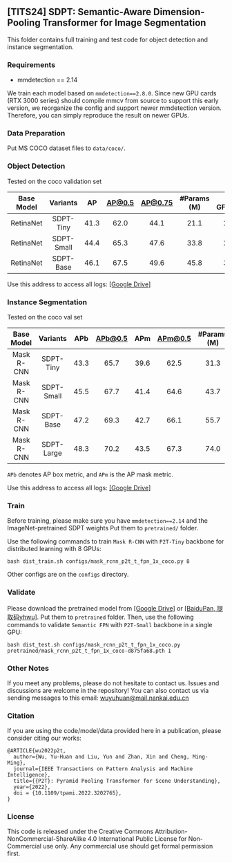 ## [TITS24] SDPT: Semantic-Aware Dimension-Pooling Transformer for Image Segmentation

This folder contains full training and test code for object detection and instance segmentation.

### Requirements

* mmdetection == 2.14

We train each model based on `mmdetection==2.8.0`.
Since new GPU cards (RTX 3000 series) should compile mmcv from source to support this early version,
we reorganize the config and support newer mmdetection version. 
Therefore, you can simply reproduce the result on newer GPUs.

### Data Preparation

Put MS COCO dataset files to `data/coco/`.

### Object Detection

Tested on the coco validation set


|  Base Model    | Variants  | AP | AP@0.5 | AP@0.75 | #Params (M) | # GFLOPS |
| :--: | :-------: | :--: | :--: | :---------: | :------: | :----------------------------------------------------------: |
| RetinaNet    | SDPT-Tiny  | 41.3 | 62.0 |    44.1    |    21.1    |   206   |
| RetinaNet  | SDPT-Small | 44.4 | 65.3 |    47.6    |    33.8    |   260   |
| RetinaNet  | SDPT-Base  | 46.1 | 67.5 |    49.6    |    45.8    |   344    |

Use this address to access all logs: [[Google Drive]](https://drive.google.com/drive/folders/1fcg7n3Ga8cYoT-3Ar0PeQXjAC3AnQYyY?usp=sharing)

### Instance Segmentation 

Tested on the coco val set


|  Base Model    | Variants  | APb | APb@0.5 | APm  | APm@0.5 | #Params (M) | # GFLOPS |
| :--: | :-------: | :--: | :--: | :---------: | :------: | :----------------------------------------------------------: | :----------------------------------------------------------: |
| Mask R-CNN | SDPT-Tiny  | 43.3 | 65.7 |    39.6    |    62.5    |    31.3     |   225   |
| Mask R-CNN | SDPT-Small | 45.5 | 67.7 |    41.4    |    64.6    |    43.7     |   279   |
| Mask R-CNN | SDPT-Base  | 47.2 | 69.3 |    42.7    |    66.1    |    55.7    |   363   |
| Mask R-CNN | SDPT-Large | 48.3 | 70.2 | 43.5 |    67.3    |    74.0    |   467   |

`APb` denotes AP box metric, and `APm` is the AP mask metric.

Use this address to access all logs: [[Google Drive]](https://drive.google.com/drive/folders/1fcg7n3Ga8cYoT-3Ar0PeQXjAC3AnQYyY?usp=sharing)


### Train

Before training, please make sure you have `mmdetection==2.14` and the ImageNet-pretrained SDPT weights
Put them to `pretrained/` folder.

Use the following commands to train `Mask R-CNN` with `P2T-Tiny` backbone for distributed learning with 8 GPUs:

````
bash dist_train.sh configs/mask_rcnn_p2t_t_fpn_1x_coco.py 8
````

Other configs are on the `configs` directory.

### Validate

Please download the pretrained model from [[Google Drive]](https://drive.google.com/drive/folders/1fcg7n3Ga8cYoT-3Ar0PeQXjAC3AnQYyY?usp=sharing) or [[BaiduPan, 提取码yhwu]](https://pan.baidu.com/s/1JkE62CS9EoSTLW1M1Ajmxw?pwd=yhwu). Put them to `pretrained` folder.
Then, use the following commands to validate `Semantic FPN` with `P2T-Small` backbone in a single GPU:

````
bash dist_test.sh configs/mask_rcnn_p2t_t_fpn_1x_coco.py pretrained/mask_rcnn_p2t_t_fpn_1x_coco-d875fa68.pth 1
````


### Other Notes

If you meet any problems, please do not hesitate to contact us.
Issues and discussions are welcome in the repository!
You can also contact us via sending messages to this email: wuyuhuan@mail.nankai.edu.cn



### Citation

If you are using the code/model/data provided here in a publication, please consider citing our works:

````
@ARTICLE{wu2022p2t,
  author={Wu, Yu-Huan and Liu, Yun and Zhan, Xin and Cheng, Ming-Ming},
  journal={IEEE Transactions on Pattern Analysis and Machine Intelligence}, 
  title={{P2T}: Pyramid Pooling Transformer for Scene Understanding}, 
  year={2022},
  doi = {10.1109/tpami.2022.3202765},
}
````

### License

This code is released under the Creative Commons Attribution-NonCommercial-ShareAlike 4.0 International Public License for Non-Commercial use only. Any commercial use should get formal permission first.

